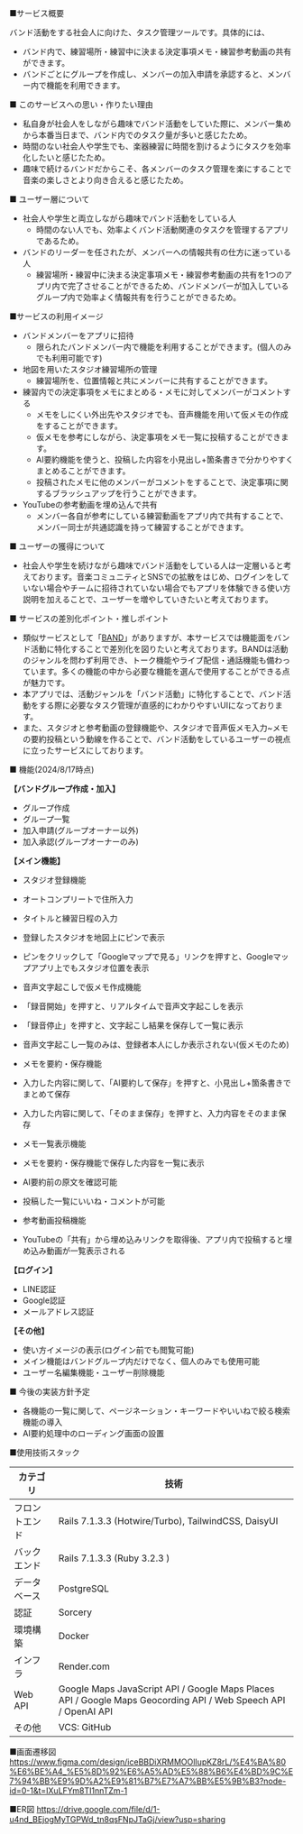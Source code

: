 ■サービス概要

バンド活動をする社会人に向けた、タスク管理ツールです。具体的には、

- バンド内で、練習場所・練習中に決まる決定事項メモ・練習参考動画の共有ができます。
- バンドごとにグループを作成し、メンバーの加入申請を承認すると、メンバー内で機能を利用できます。

■ このサービスへの思い・作りたい理由

- 私自身が社会人をしながら趣味でバンド活動をしていた際に、メンバー集めから本番当日まで、バンド内でのタスク量が多いと感じたため。
- 時間のない社会人や学生でも、楽器練習に時間を割けるようにタスクを効率化したいと感じたため。
- 趣味で続けるバンドだからこそ、各メンバーのタスク管理を楽にすることで音楽の楽しさとより向き合えると感じたため。

■ ユーザー層について

- 社会人や学生と両立しながら趣味でバンド活動をしている人
    - 時間のない人でも、効率よくバンド活動関連のタスクを管理するアプリであるため。
- バンドのリーダーを任されたが、メンバーへの情報共有の仕方に迷っている人
    - 練習場所・練習中に決まる決定事項メモ・練習参考動画の共有を1つのアプリ内で完了させることができるため、バンドメンバーが加入しているグループ内で効率よく情報共有を行うことができるため。

■サービスの利用イメージ

- バンドメンバーをアプリに招待
    - 限られたバンドメンバー内で機能を利用することができます。(個人のみでも利用可能です)
- 地図を用いたスタジオ練習場所の管理
    - 練習場所を、位置情報と共にメンバーに共有することができます。
- 練習内での決定事項をメモにまとめる・メモに対してメンバーがコメントする
    - メモをしにくい外出先やスタジオでも、音声機能を用いて仮メモの作成をすることができます。
    - 仮メモを参考にしながら、決定事項をメモ一覧に投稿することができます。
    - AI要約機能を使うと、投稿した内容を小見出し+箇条書きで分かりやすくまとめることができます。
    - 投稿されたメモに他のメンバーがコメントをすることで、決定事項に関するブラッシュアップを行うことができます。
- YouTubeの参考動画を埋め込んで共有
    - メンバー各自が参考にしている練習動画をアプリ内で共有することで、メンバー同士が共通認識を持って練習することができます。

■ ユーザーの獲得について

- 社会人や学生を続けながら趣味でバンド活動をしている人は一定層いると考えております。音楽コミュニティとSNSでの拡散をはじめ、ログインをしていない場合やチームに招待されていない場合でもアプリを体験できる使い方説明を加えることで、ユーザーを増やしていきたいと考えております。

■ サービスの差別化ポイント・推しポイント

- 類似サービスとして「[BAND](https://about.band.us/jp)」がありますが、本サービスでは機能面をバンド活動に特化することで差別化を図りたいと考えております。BANDは活動のジャンルを問わず利用でき、トーク機能やライブ配信・通話機能も備わっています。多くの機能の中から必要な機能を選んで使用することができる点が魅力です。
- 本アプリでは、活動ジャンルを「バンド活動」に特化することで、バンド活動をする際に必要なタスク管理が直感的にわかりやすいUIになっております。
- また、スタジオと参考動画の登録機能や、スタジオで音声仮メモ入力~メモの要約投稿という動線を作ることで、バンド活動をしているユーザーの視点に立ったサービスにしております。

■ 機能(2024/8/17時点)

**【バンドグループ作成・加入】**
- グループ作成
- グループ一覧
- 加入申請(グループオーナー以外)
- 加入承認(グループオーナーのみ)

**【メイン機能】**
- スタジオ登録機能
 - オートコンプリートで住所入力
 - タイトルと練習日程の入力
 - 登録したスタジオを地図上にピンで表示
 - ピンをクリックして「Googleマップで見る」リンクを押すと、Googleマップアプリ上でもスタジオ位置を表示

- 音声文字起こしで仮メモ作成機能
 - 「録音開始」を押すと、リアルタイムで音声文字起こしを表示
 - 「録音停止」を押すと、文字起こし結果を保存して一覧に表示
 - 音声文字起こし一覧のみは、登録者本人にしか表示されない(仮メモのため)

- メモを要約・保存機能
 - 入力した内容に関して、「AI要約して保存」を押すと、小見出し+箇条書きでまとめて保存
 - 入力した内容に関して、「そのまま保存」を押すと、入力内容をそのまま保存

- メモ一覧表示機能
 - メモを要約・保存機能で保存した内容を一覧に表示
 - AI要約前の原文を確認可能
 - 投稿した一覧にいいね・コメントが可能

- 参考動画投稿機能
 - YouTubeの「共有」から埋め込みリンクを取得後、アプリ内で投稿すると埋め込み動画が一覧表示される

**【ログイン】**
- LINE認証
- Google認証
- メールアドレス認証

**【その他】**
- 使い方イメージの表示(ログイン前でも閲覧可能)
- メイン機能はバンドグループ内だけでなく、個人のみでも使用可能
- ユーザー名編集機能・ユーザー削除機能

■ 今後の実装方針予定

- 各機能の一覧に関して、ページネーション・キーワードやいいねで絞る検索機能の導入
- AI要約処理中のローディング画面の設置

■使用技術スタック

| カテゴリ | 技術 |
| --- | --- |
| フロントエンド | Rails 7.1.3.3 (Hotwire/Turbo), TailwindCSS, DaisyUI |
| バックエンド | Rails 7.1.3.3 (Ruby 3.2.3 ) |
| データベース | PostgreSQL |
| 認証 | Sorcery |
| 環境構築 | Docker |
| インフラ | Render.com |
| Web API | Google Maps JavaScript API / Google Maps Places API / Google Maps Geocording API / Web Speech API / OpenAI API |
| その他 | VCS: GitHub |

■画面遷移図
https://www.figma.com/design/iceBBDiXRMMOOlIupKZ8rL/%E4%BA%80%E6%BE%A4_%E5%8D%92%E6%A5%AD%E5%88%B6%E4%BD%9C%E7%94%BB%E9%9D%A2%E9%81%B7%E7%A7%BB%E5%9B%B3?node-id=0-1&t=IXuLFYm8TI1nnTZm-1

■ER図
https://drive.google.com/file/d/1-u4nd_BEjogMyTGPWd_tn8qsFNpJTaGj/view?usp=sharing
